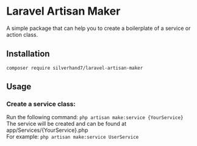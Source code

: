 # Laravel Artisan Maker 
A simple package that can help you to create a boilerplate of a service or action class.

## Installation
`composer require silverhand7/laravel-artisan-maker` 

## Usage 
### Create a service class:
Run the following command:
`php artisan make:service {YourService}` \
The service will be created and can be found at app/Services/{YourService}.php \
For example: `php artisan make:service UserService`
